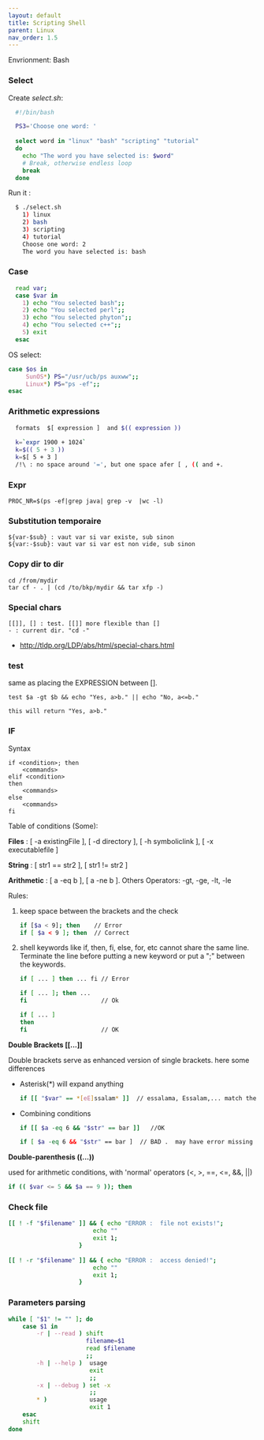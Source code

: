 ```yaml
---
layout: default
title: Scripting Shell
parent: Linux
nav_order: 1.5
---
```


Envrionment: Bash

### Select
Create *select.sh*: 

```sh
  #!/bin/bash

  PS3='Choose one word: ' 
  
  select word in "linux" "bash" "scripting" "tutorial" 
  do
    echo "The word you have selected is: $word"
    # Break, otherwise endless loop
    break
  done
```

Run it :

```sh
  $ ./select.sh
    1) linux
    2) bash
    3) scripting
    4) tutorial
    Choose one word: 2
    The word you have selected is: bash
```

### Case
```sh
  read var;
  case $var in
    1) echo "You selected bash";;
    2) echo "You selected perl";;
    3) echo "You selected phyton";;
    4) echo "You selected c++";;
    5) exit
  esac
```

 OS select:
```sh
case $os in
     SunOS*) PS="/usr/ucb/ps auxww";;
     Linux*) PS="ps -ef";;
esac
```

### Arithmetic expressions
```sh
  formats  $[ expression ]  and $(( expression ))
  
  k=`expr 1900 + 1024`
  k=$(( 5 + 3 ))
  k=$[ 5 + 3 ]
  /!\ : no space around '=', but one space afer [ , (( and +.
```

### Expr

    PROC_NR=$(ps -ef|grep java| grep -v  |wc -l)

### Substitution temporaire

    ${var-$sub} : vaut var si var existe, sub sinon
    ${var:-$sub}: vaut var si var est non vide, sub sinon

    
### Copy dir to dir

    cd /from/mydir
    tar cf - . | (cd /to/bkp/mydir && tar xfp -)

  
### Special chars

    [[]], [] : test. [[]] more flexible than []
    - : current dir. "cd -" 

- http://tldp.org/LDP/abs/html/special-chars.html 


### test 
same as placing the EXPRESSION between [].  

    test $a -gt $b && echo "Yes, a>b." || echo "No, a<=b."

	this will return "Yes, a>b." 

### IF

Syntax

	if <condition>; then 
		<commands> 
	elif <condition>
	then
		<commands> 
	else
		<commands> 
	fi

Table of conditions (Some):

**Files** : [ -a existingFile ], [ -d directory ], [ -h symboliclink ], [ -x executablefile ]

**String** : [ str1 == str2 ], [ str1 != str2 ]

**Arithmetic** : [ a -eq b ], [ a -ne b ]. Others Operators: -gt, -ge, -lt, -le 


Rules:
  1. keep space between the brackets and the check
		```sh
		if [$a < 9]; then    // Error
		if [ $a < 9 ]; then  // Correct
		```

  1. shell keywords like if, then, fi, else, for, etc cannot share the same line. 
	Terminate the line before putting a new keyword or put a ";" between the keywords.
		```sh
		if [ ... ] then ... fi // Error

		if [ ... ]; then ...
		fi                     // Ok

		if [ ... ]
		then
		fi                     // OK                 
		```

**Double Brackets [[...]]**

Double brackets serve as enhanced version of single brackets. here some differences

- Asterisk(*) will expand anything

	```sh
	if [[ "$var" == *[eE]ssalam* ]]  // essalama, Essalam,... match the condition
	```

- Combining conditions

	```sh
	if [[ $a -eq 6 && "$str" == bar ]]   //OK
	```

	```sh
	if [ $a -eq 6 && "$str" == bar ]  // BAD .  may have error missing `]'
	```

**Double-parenthesis ((...))**

used for arithmetic conditions, with 'normal' operators (<, >, ==, <=, &&, ||) 

```sh
if (( $var <= 5 && $a == 9 )); then
``` 
	  
### Check file

```sh
[[ ! -f "$filename" ]] && { echo "ERROR :  file not exists!";
                        echo ""  
                        exit 1;
                    }
                    
[[ ! -r "$filename" ]] && { echo "ERROR :  access denied!";
                        echo ""
                        exit 1;
                    }
``` 

### Parameters parsing

```sh
while [ "$1" != "" ]; do
	case $1 in
		-r | --read ) shift
					  filename=$1
					  read $filename
					  ;;
		-h | --help )  usage
					   exit
					   ;;
		-x | --debug ) set -x
					   ;;
		* )            usage
					   exit 1
	esac
	shift
done
``` 



